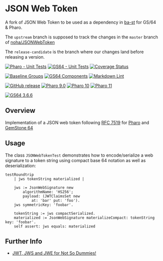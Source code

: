 # JSON Web Token

A fork of JSON Web Token to be used as a dependency in [ba-st](https://githu.com/ba-st) for GS/64 & Pharo.

The `upstream` branch is supposed to track the changes in the `master` branch of [noha/JSONWebToken](https://github.com/noha/JSONWebToken)

The `release-candidate` is the branch where our changes land before releasing a version.

[![Pharo - Unit Tests](https://github.com/ba-st-dependencies/JSONWebToken/actions/workflows/unit-tests.yml/badge.svg)](https://github.com/ba-st-dependencies/JSONWebToken/actions/workflows/unit-tests.yml/badge.svg)
[![GS64 - Unit Tests](https://github.com/ba-st-dependencies/JSONWebToken/actions/workflows/unit-tests-gs64.yml/badge.svg)](https://github.com/ba-st-dependencies/JSONWebToken/actions/workflows/unit-tests-gs64.yml)
[![Coverage Status](https://codecov.io/github/ba-st-dependencies/JSONWebToken/coverage.svg?branch=release-candidate)](https://codecov.io/gh/ba-st-dependencies/JSONWebToken/branch/release-candidate)

[![Baseline Groups](https://github.com/ba-st-dependencies/JSONWebToken/actions/workflows/loading-groups.yml/badge.svg)](https://github.com/ba-st-dependencies/JSONWebToken/actions/workflows/loading-groups.yml)
[![GS64 Components](https://github.com/ba-st-dependencies/JSONWebToken/actions/workflows/loading-gs64-components.yml/badge.svg)](https://github.com/ba-st-dependencies/JSONWebToken/actions/workflows/loading-gs64-components.yml)
[![Markdown Lint](https://github.com/ba-st-dependencies/JSONWebToken/actions/workflows/markdown-lint.yml/badge.svg)](https://github.com/ba-st-dependencies/JSONWebToken/actions/workflows/markdown-lint.yml)

[![GitHub release](https://img.shields.io/github/release/ba-st-dependencies/JSONWebToken.svg)](https://github.com/ba-st-dependencies/JSONWebToken/releases/latest)
[![Pharo 9.0](https://img.shields.io/badge/Pharo-9.0-informational)](https://pharo.org)
[![Pharo 10](https://img.shields.io/badge/Pharo-10-informational)](https://pharo.org)
[![Pharo 11](https://img.shields.io/badge/Pharo-11-informational)](https://pharo.org)

[![GS64 3.6.6](https://img.shields.io/badge/GS64-3.6.6-informational)](https://gemtalksystems.com/products/gs64/)

## Overview

Implementation of a JSON web token following [RFC 7519](https://tools.ietf.org/html/rfc7519)
for [Pharo](http://www.pharo.org) and [GemStone 64](https://gemtalksystems.com/products/gs64/)

## Usage

The class `JSONWebTokenTest` demonstrates how to encode/serialize a web
signature to a token string using compact base 64 notation as well as
deserialization:

```smalltalk
testRoundtrip
	| jws tokenString materialized |
	
	jws := JsonWebSignature new
		algorithmName: 'HS256';
		payload: (JWTClaimsSet new
			at: 'bar' put: 'foo').
	jws symmetricKey: 'foobar'.
	
	tokenString := jws compactSerialized.
	materialized := JsonWebSignature materializeCompact: tokenString key: 'foobar'.
	self assert: jws equals: materialized

```

## Further Info

- [JWT, JWS and JWE for Not So Dummies!](https://medium.facilelogin.com/jwt-jws-and-jwe-for-not-so-dummies-b63310d201a3)
